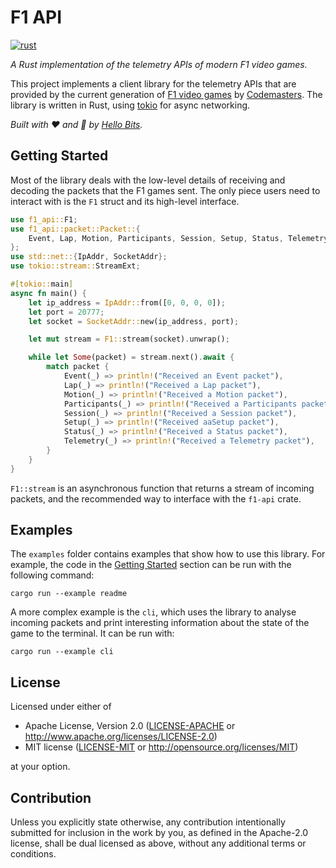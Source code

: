 # F1 API

[![rust](https://github.com/hellobits/f1-api/workflows/rust/badge.svg)](https://github.com/hellobits/f1-api/actions)

_A Rust implementation of the telemetry APIs of modern F1 video games._

This project implements a client library for the telemetry APIs that are
provided by the current generation of [F1 video games][f1] by [Codemasters].
The library is written in Rust, using [tokio] for async networking.

_Built with ❤️ and 🦀 by [Hello Bits](https://github.com/hellobits)._

## Getting Started

Most of the library deals with the low-level details of receiving and decoding
the packets that the F1 games sent. The only piece users need to interact with
is the `F1` struct and its high-level interface.

```rust
use f1_api::F1;
use f1_api::packet::Packet::{
    Event, Lap, Motion, Participants, Session, Setup, Status, Telemetry
};
use std::net::{IpAddr, SocketAddr};
use tokio::stream::StreamExt;

#[tokio::main]
async fn main() {
    let ip_address = IpAddr::from([0, 0, 0, 0]);
    let port = 20777;
    let socket = SocketAddr::new(ip_address, port);

    let mut stream = F1::stream(socket).unwrap();

    while let Some(packet) = stream.next().await {
        match packet {
            Event(_) => println!("Received an Event packet"),
            Lap(_) => println!("Received a Lap packet"),
            Motion(_) => println!("Received a Motion packet"),
            Participants(_) => println!("Received a Participants packet"),
            Session(_) => println!("Received a Session packet"),
            Setup(_) => println!("Received aaSetup packet"),
            Status(_) => println!("Received a Status packet"),
            Telemetry(_) => println!("Received a Telemetry packet"),
        }
    }
}
```

`F1::stream` is an asynchronous function that returns a stream of incoming
packets, and the recommended way to interface with the `f1-api` crate.

## Examples

The `examples` folder contains examples that show how to use this library. For
example, the code in the [Getting Started](#getting-started) section can be run
with the following command:

```shell script
cargo run --example readme
```

A more complex example is the `cli`, which uses the library to analyse incoming
packets and print interesting information about the state of the game to the
terminal. It can be run with:

```shell script
cargo run --example cli
```

## License

Licensed under either of

- Apache License, Version 2.0 ([LICENSE-APACHE](LICENSE-APACHE) or <http://www.apache.org/licenses/LICENSE-2.0>)
- MIT license ([LICENSE-MIT](LICENSE-MIT) or <http://opensource.org/licenses/MIT>)

at your option.

## Contribution

Unless you explicitly state otherwise, any contribution intentionally submitted
for inclusion in the work by you, as defined in the Apache-2.0 license, shall be
dual licensed as above, without any additional terms or conditions.

[codemasters]: https://www.codemasters.com/
[f1]: https://www.codemasters.com/game/f1-2019/
[tokio]: https://tokio.rs/
